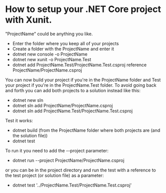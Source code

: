 # How to setup your .NET Core project with Xunit.

"ProjectName" could be anything you like.

* Enter the folder where you keep all of your projects
* Create a folder with the ProjectName and enter it
* dotnet new console -o ProjectName
* dotnet new xunit -o ProjectName.Test
* dotnet add ProjectName.Test/ProjectName.Test.csproj reference ProjectName/ProjectName.csproj

You can now build your project if you're in the ProjectName folder and Test your project if you're in the ProjectName.Test folder.
To avoid going back and forth you can add both projects to a solution instead like this:

* dotnet new sln
* dotnet sln add ProjectName/ProjectName.csproj
* dotnet sln add ProjectName.Test/ProjectName.Test.csproj

Test it works:
* dotnet build (from the ProjectName folder where both projects are (and the solution file))
* dotnet test

To run it you need to add the --project parameter:
* dotnet run --project ProjectName/ProjectName.csproj

or you can be in the project directory and run the test with a reference to the test project (or solution file) as a parameter:
* dotnet test '../ProjectName.Test/ProjectName.Test.csproj'
